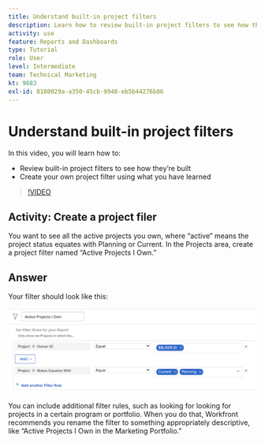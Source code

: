 ```yaml
---
title: Understand built-in project filters
description: Learn how to review built-in project filters to see how they’re built and create your own project filter in [!DNL  Workfront].
activity: use
feature: Reports and Dashboards
type: Tutorial
role: User
level: Intermediate
team: Technical Marketing
kt: 9083
exl-id: 8180029a-a350-45cb-9948-eb5b44276b86
---
```

# Understand built-in project filters

In this video, you will learn how to:

* Review built-in project filters to see how they’re built 
* Create your own project filter using what you have learned 

>[!VIDEO](https://video.tv.adobe.com/v/336817/?quality=12)


## Activity: Create a project filer

You want to see all the active projects you own, where “active” means the project status equates with Planning or Current. In the Projects area, create a project filter named “Active Projects I Own.” 

## Answer

Your filter should look like this:

![An image of the screen to create a project filter](assets/opening-built-in-project-filters-1.png)

You can include additional filter rules, such as looking for looking for projects in a certain program or portfolio. When you do that, Workfront recommends you rename the filter to something appropriately descriptive, like “Active Projects I Own in the Marketing Portfolio.”
